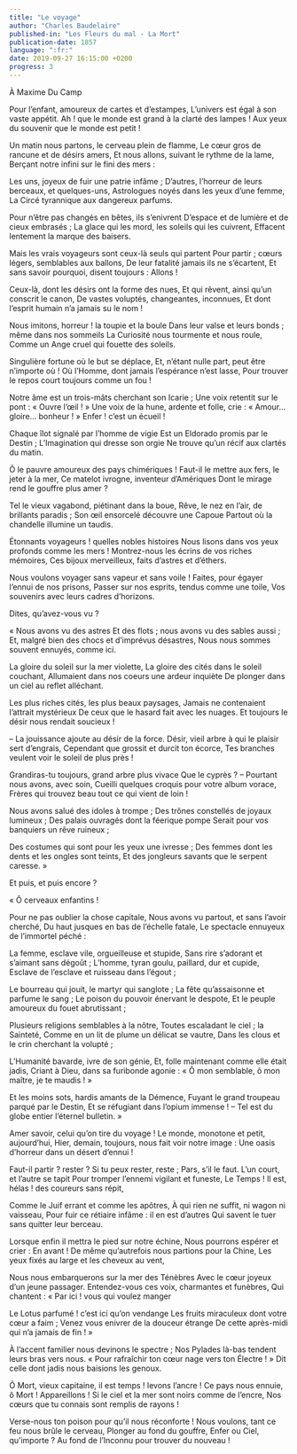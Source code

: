 ```yaml
---
title: "Le voyage"
author: "Charles Baudelaire"
published-in: "Les Fleurs du mal - La Mort"
publication-date: 1857
language: ":fr:"
date: 2019-09-27 16:15:00 +0200
progress: 3
---
```

À Maxime Du Camp

Pour l’enfant, amoureux de cartes et d’estampes,
L’univers est égal à son vaste appétit.
Ah ! que le monde est grand à la clarté des lampes !
Aux yeux du souvenir que le monde est petit !

Un matin nous partons, le cerveau plein de flamme,
Le cœur gros de rancune et de désirs amers,
Et nous allons, suivant le rythme de la lame,
Berçant notre infini sur le fini des mers :

Les uns, joyeux de fuir une patrie infâme ;
D’autres, l’horreur de leurs berceaux, et quelques-uns,
Astrologues noyés dans les yeux d’une femme,
La Circé tyrannique aux dangereux parfums.

Pour n’être pas changés en bêtes, ils s’enivrent
D’espace et de lumière et de cieux embrasés ;
La glace qui les mord, les soleils qui les cuivrent,
Effacent lentement la marque des baisers.

Mais les vrais voyageurs sont ceux-là seuls qui partent
Pour partir ; cœurs légers, semblables aux ballons,
De leur fatalité jamais ils ne s’écartent,
Et sans savoir pourquoi, disent toujours : Allons !

Ceux-là, dont les désirs ont la forme des nues,
Et qui rêvent, ainsi qu’un conscrit le canon,
De vastes voluptés, changeantes, inconnues,
Et dont l’esprit humain n’a jamais su le nom !

Nous imitons, horreur ! la toupie et la boule
Dans leur valse et leurs bonds ; même dans nos sommeils
La Curiosité nous tourmente et nous roule,
Comme un Ange cruel qui fouette des soleils.

Singulière fortune où le but se déplace,
Et, n’étant nulle part, peut être n’importe où !
Où l’Homme, dont jamais l’espérance n’est lasse,
Pour trouver le repos court toujours comme un fou !

Notre âme est un trois-mâts cherchant son Icarie ;
Une voix retentit sur le pont : « Ouvre l’œil ! »
Une voix de la hune, ardente et folle, crie :
« Amour… gloire… bonheur ! » Enfer ! c’est un écueil !

Chaque îlot signalé par l’homme de vigie
Est un Eldorado promis par le Destin ;
L’Imagination qui dresse son orgie
Ne trouve qu’un récif aux clartés du matin.

Ô le pauvre amoureux des pays chimériques !
Faut-il le mettre aux fers, le jeter à la mer,
Ce matelot ivrogne, inventeur d’Amériques
Dont le mirage rend le gouffre plus amer ?

Tel le vieux vagabond, piétinant dans la boue,
Rêve, le nez en l’air, de brillants paradis ;
Son œil ensorcelé découvre une Capoue
Partout où la chandelle illumine un taudis.

Étonnants voyageurs ! quelles nobles histoires
Nous lisons dans vos yeux profonds comme les mers !
Montrez-nous les écrins de vos riches mémoires,
Ces bijoux merveilleux, faits d’astres et d’éthers.

Nous voulons voyager sans vapeur et sans voile !
Faites, pour égayer l’ennui de nos prisons,
Passer sur nos esprits, tendus comme une toile,
Vos souvenirs avec leurs cadres d’horizons.

Dites, qu’avez-vous vu ?

« Nous avons vu des astres
Et des flots ; nous avons vu des sables aussi ;
Et, malgré bien des chocs et d’imprévus désastres,
Nous nous sommes souvent ennuyés, comme ici.

La gloire du soleil sur la mer violette,
La gloire des cités dans le soleil couchant,
Allumaient dans nos coeurs une ardeur inquiète
De plonger dans un ciel au reflet alléchant.

Les plus riches cités, les plus beaux paysages,
Jamais ne contenaient l’attrait mystérieux
De ceux que le hasard fait avec les nuages.
Et toujours le désir nous rendait soucieux !

– La jouissance ajoute au désir de la force.
Désir, vieil arbre à qui le plaisir sert d’engrais,
Cependant que grossit et durcit ton écorce,
Tes branches veulent voir le soleil de plus près !

Grandiras-tu toujours, grand arbre plus vivace
Que le cyprès ? – Pourtant nous avons, avec soin,
Cueilli quelques croquis pour votre album vorace,
Frères qui trouvez beau tout ce qui vient de loin !

Nous avons salué des idoles à trompe ;
Des trônes constellés de joyaux lumineux ;
Des palais ouvragés dont la féerique pompe
Serait pour vos banquiers un rêve ruineux ;

Des costumes qui sont pour les yeux une ivresse ;
Des femmes dont les dents et les ongles sont teints,
Et des jongleurs savants que le serpent caresse. »

Et puis, et puis encore ?

« Ô cerveaux enfantins !

Pour ne pas oublier la chose capitale,
Nous avons vu partout, et sans l’avoir cherché,
Du haut jusques en bas de l’échelle fatale,
Le spectacle ennuyeux de l’immortel péché :

La femme, esclave vile, orgueilleuse et stupide,
Sans rire s’adorant et s’aimant sans dégoût ;
L’homme, tyran goulu, paillard, dur et cupide,
Esclave de l’esclave et ruisseau dans l’égout ;

Le bourreau qui jouit, le martyr qui sanglote ;
La fête qu’assaisonne et parfume le sang ;
Le poison du pouvoir énervant le despote,
Et le peuple amoureux du fouet abrutissant ;

Plusieurs religions semblables à la nôtre,
Toutes escaladant le ciel ; la Sainteté,
Comme en un lit de plume un délicat se vautre,
Dans les clous et le crin cherchant la volupté ;

L’Humanité bavarde, ivre de son génie,
Et, folle maintenant comme elle était jadis,
Criant à Dieu, dans sa furibonde agonie :
« Ô mon semblable, ô mon maître, je te maudis ! »

Et les moins sots, hardis amants de la Démence,
Fuyant le grand troupeau parqué par le Destin,
Et se réfugiant dans l’opium immense !
– Tel est du globe entier l’éternel bulletin. »

Amer savoir, celui qu’on tire du voyage !
Le monde, monotone et petit, aujourd’hui,
Hier, demain, toujours, nous fait voir notre image :
Une oasis d’horreur dans un désert d’ennui !

Faut-il partir ? rester ? Si tu peux rester, reste ;
Pars, s’il le faut. L’un court, et l’autre se tapit
Pour tromper l’ennemi vigilant et funeste,
Le Temps ! Il est, hélas ! des coureurs sans répit,

Comme le Juif errant et comme les apôtres,
À qui rien ne suffit, ni wagon ni vaisseau,
Pour fuir ce rétiaire infâme : il en est d’autres
Qui savent le tuer sans quitter leur berceau.

Lorsque enfin il mettra le pied sur notre échine,
Nous pourrons espérer et crier : En avant !
De même qu’autrefois nous partions pour la Chine,
Les yeux fixés au large et les cheveux au vent,

Nous nous embarquerons sur la mer des Ténèbres
Avec le cœur joyeux d’un jeune passager.
Entendez-vous ces voix, charmantes et funèbres,
Qui chantent : « Par ici ! vous qui voulez manger

Le Lotus parfumé ! c’est ici qu’on vendange
Les fruits miraculeux dont votre cœur a faim ;
Venez vous enivrer de la douceur étrange
De cette après-midi qui n’a jamais de fin ! »

À l’accent familier nous devinons le spectre ;
Nos Pylades là-bas tendent leurs bras vers nous.
« Pour rafraîchir ton cœur nage vers ton Électre ! »
Dit celle dont jadis nous baisions les genoux.

Ô Mort, vieux capitaine, il est temps ! levons l’ancre !
Ce pays nous ennuie, ô Mort ! Appareillons !
Si le ciel et la mer sont noirs comme de l’encre,
Nos cœurs que tu connais sont remplis de rayons !

Verse-nous ton poison pour qu’il nous réconforte !
Nous voulons, tant ce feu nous brûle le cerveau,
Plonger au fond du gouffre, Enfer ou Ciel, qu’importe ?
Au fond de l’Inconnu pour trouver du nouveau !